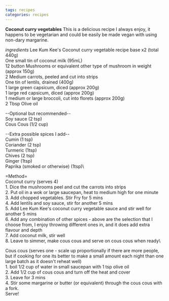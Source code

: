```yaml
---
tags: recipes
categories: recipes
---
```


**Coconut curry vegetables**
This is a delicious recipe I always enjoy, it happens to be vegetarian and could be easily be made vegan with using non-dary margarine.

_ingredients_
Lee Kum Kee's Coconut curry vegetable recipe base x2 (total 440g)\
One small tin of coconut milk (95mL)\
12 button Mushrooms or equivalent other type of mushroom in weight (approx 150g)\
2 Medium carrots, peeled and cut into strips\
One tin of lentils, drained (400g)\
1 large green capsicum, diced (approx 200g)\
1 large red capsicum, diced (approx 200g)\
1 medium or large broccoli, cut into florets (approx 200g)\
2 Tbsp Olive oil

--Optional but recommended--\
Soy sauce (2 tsp)\
Cous Cous (1/2 cup)

--Extra possible spices I add--\
Cumin (1 tsp)\
Coriander (2 tsp)\
Turmeric (1tsp)\
Chives (2 tsp)\
Ginger (1tsp)\
Paprika (smoked or otherwise) (1tsp)\

=Method=\
Coconut curry (serves 4)\
	1. Dice the mushrooms peel and cut the carrots into strips\
	2. Put oil in a wok or large saucepan, heat to medium high for one minute\
	3. Add chopped vegetables. Stir Fry for 5 mins\
	4. Add lentils and soy sauce, stir for another 5 mins\
	5. Add Lee Kum Kee's coconut curry vegetable sauce and stir well for another 5 mins\
	6. Add any combination of other spices - above are the selection that I choose from, I enjoy throwing different ones in, and it does add extra flavour and depth\
	7. Add coconut milk, stir well\
	8. Leave to simmer, make cous cous and serve on cous cous when ready\


Cous cous (serves one - scale up proportionally if there are more people, but if cooking for one its better to make a small amount each night than one large batch as it doesn't reheat well)\
	1. boil 1/2 cup of water in small saucepan with 1 tsp olive oil\
	2. Add 1/2 cup of cous cous and turn off the heat and cover\
	3. Leave for 3 mins\
	4. Stir some margarine or butter (or equivalent) through the cous cous with a fork.\
  Serve!
